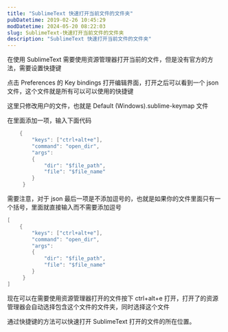 ```yaml
---
title: "SublimeText 快速打开当前文件的文件夹"
pubDatetime: 2019-02-26 10:45:29
modDatetime: 2024-05-20 08:22:03
slug: SublimeText-快速打开当前文件的文件夹
description: "SublimeText 快速打开当前文件的文件夹"
---
```





在使用 SublimeText 需要使用资源管理器打开当前的文件，但是没有官方的方法，需要设置快捷键

<!--more-->


<!-- CreateTime:2019/2/26 18:45:29 -->

<!-- csdn -->

点击 Preferences 的 Key bindings 打开编辑界面，打开之后可以看到一个 json 文件，这个文件就是所有可以可以使用的快捷键

这里只修改用户的文件，也就是 Default (Windows).sublime-keymap 文件

在里面添加一项，输入下面代码

```csharp
	{
	    "keys": ["ctrl+alt+e"],
	    "command": "open_dir", 
        "args": 
        {
            "dir": "$file_path", 
            "file": "$file_name"
        } 
     }
```

需要注意，对于 json 最后一项是不添加逗号的，也就是如果你的文件里面只有一个括号，里面就直接输入而不需要添加逗号

```csharp
[
    {
        "keys": ["ctrl+alt+e"],
	    "command": "open_dir", 
        "args": 
        {
            "dir": "$file_path", 
            "file": "$file_name"
        } 
     }
]

```

现在可以在需要使用资源管理器打开的文件按下 ctrl+alt+e 打开，打开了的资源管理器会自动选择包含这个文件的文件夹，同时选择这个文件

通过快捷键的方法可以快速打开 SublimeText 打开的文件的所在位置。

